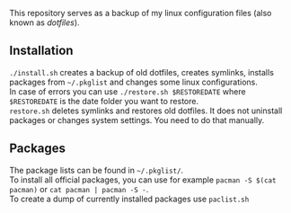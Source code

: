 This repository serves as a backup of my linux configuration files (also known as *dotfiles*).  
## Installation
`./install.sh` creates a backup of old dotfiles, creates symlinks, installs packages from `~/.pkglist` and changes some linux configurations.  
In case of errors you can use `./restore.sh $RESTOREDATE` where `$RESTOREDATE` is the date folder you want to restore.  
`restore.sh` deletes symlinks and restores old dotfiles. It does not uninstall packages or changes system settings. You need to do that manually.

## Packages
The package lists can be found in `~/.pkglist/`.  
To install all official packages, you can use for example `pacman -S $(cat pacman)` or `cat pacman | pacman -S -`.  
To create a dump of currently installed packages use `paclist.sh`
